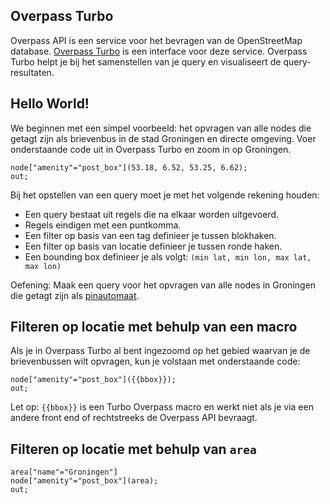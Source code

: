 ## Overpass Turbo
Overpass API is een service voor het bevragen van de OpenStreetMap database. [Overpass Turbo](http://overpass-turbo.eu/) is een interface voor deze service. Overpass Turbo helpt je bij het samenstellen van je query en visualiseert de query-resultaten. 


## Hello World!
We beginnen met een simpel voorbeeld: het opvragen van alle nodes die getagt zijn als brievenbus in de stad Groningen en directe omgeving.
Voer onderstaande code uit in Overpass Turbo en zoom in op Groningen.

```
node["amenity"="post_box"](53.18, 6.52, 53.25, 6.62);
out;
```

Bij het opstellen van een query moet je met het volgende rekening houden:
* Een query bestaat uit regels die na elkaar worden uitgevoerd.
* Regels eindigen met een puntkomma.
* Een filter op basis van een tag definieer je tussen blokhaken.
* Een filter op basis van locatie definieer je tussen ronde haken.
* Een bounding box definieer je als volgt: `(min lat, min lon, max lat, max lon)`

Oefening: Maak een query voor het opvragen van alle nodes in Groningen die getagt zijn als [pinautomaat](http://wiki.openstreetmap.org/wiki/Tag:amenity%3Datm).

## Filteren op locatie met behulp van een macro
Als je in Overpass Turbo al bent ingezoomd op het gebied waarvan je de brievenbussen wilt opvragen, kun je volstaan met onderstaande code:

```
node["amenity"="post_box"]({{bbox}});
out;
```

Let op: `{{bbox}}` is een Turbo Overpass macro en werkt niet als je via een andere front end of rechtstreeks de Overpass API bevraagt.


## Filteren op locatie met behulp van `area`

```
area["name"="Groningen"]
node["amenity"="post_box"](area);
out;
```